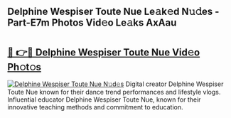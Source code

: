 ## Delphine Wespiser Toute Nue Le𝚊k𝚎d N𝚞𝚍es - Part-E7m Photos Vid𝚎o Le𝚊ks AxAau

# <h2><a href="http://fb00dc.evod.top/?m=Delphine+Wespiser+Toute+Nue">🔗 👉🔴 Delphine Wespiser Toute Nue Vid𝚎o Ph𝚘t𝚘s</a></h2>

[![Delphine Wespiser Toute Nue N𝚞d𝚎s](https://i.imgur.com/8V9OHl7.gif)](http://fb00dc.evod.top/?m=Delphine+Wespiser+Toute+Nue)
Digital creator Delphine Wespiser Toute Nue known for their dance trend performances and lifestyle vlogs. Influential educator Delphine Wespiser Toute Nue, known for their innovative teaching methods and commitment to education. 
